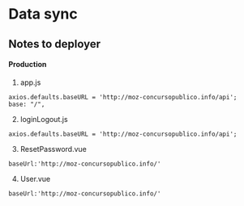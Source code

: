 # Data sync 
## Notes to deployer 
#### Production
1. app.js 
```
axios.defaults.baseURL = 'http://moz-concursopublico.info/api'; 
base: "/", 
```
2. loginLogout.js
```
axios.defaults.baseURL = 'http://moz-concursopublico.info/api'; 
```

3. ResetPassword.vue
```
baseUrl:'http://moz-concursopublico.info/'
```
4. User.vue
```
baseUrl:'http://moz-concursopublico.info/'
```
